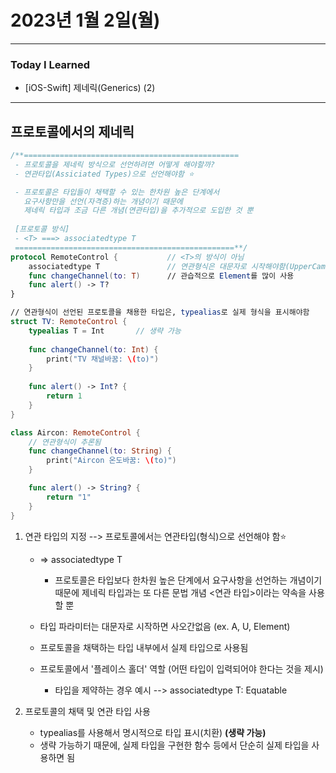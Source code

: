 # 2023년 1월 2일(월)

---

### Today I Learned 

- [iOS-Swift] 제네릭(Generics) (2)

---

## 프로토콜에서의 제네릭 

```swift
/**================================================
 - 프로토콜을 제네릭 방식으로 선언하려면 어떻게 해야할까?
 - 연관타입(Assiciated Types)으로 선언해야함 ⭐️

 - 프로토콜은 타입들이 채택할 수 있는 한차원 높은 단계에서
   요구사항만을 선언(자격증)하는 개념이기 때문에
   제네릭 타입과 조금 다른 개념(연관타입)을 추가적으로 도입한 것 뿐
 
 [프로토콜 방식]
 - <T> ===> associatedtype T
 =================================================**/
protocol RemoteControl {           // <T>의 방식이 아님
    associatedtype T               // 연관형식은 대문자로 시작해야함(UpperCamelcase)
    func changeChannel(to: T)      // 관습적으로 Element를 많이 사용
    func alert() -> T?
}

// 연관형식이 선언된 프로토콜을 채용한 타입은, typealias로 실제 형식을 표시해야함
struct TV: RemoteControl {
    typealias T = Int       // 생략 가능
   
    func changeChannel(to: Int) {
        print("TV 채널바꿈: \(to)")
    }
    
    func alert() -> Int? {
        return 1
    }
}

class Aircon: RemoteControl {
    // 연관형식이 추론됨
    func changeChannel(to: String) {
        print("Aircon 온도바꿈: \(to)")
    }

    func alert() -> String? {
        return "1"
    }
}
```

1. 연관 타입의 지정 --> 프로토콜에서는 연관타입(형식)으로 선언해야 함⭐️

   - <T> => associatedtype T 
     - 프로토콜은 타입보다 한차원 높은 단계에서 요구사항을 선언하는 개념이기 때문에 제네릭 타입과는 또 다른 문법 개념 <연관 타입>이라는 약속을 사용할 뿐

   - 타입 파라미터는 대문자로 시작하면 사오간없음 (ex. A, U, Element)
   - 프로토콜을 채택하는 타입 내부에서 실제 타입으로 사용됨 
   - 프로토콜에서 '플레이스 홀더' 역할 (어떤 타입이 입력되어야 한다는 것을 제시) 
     - 타입을 제약하는 경우 예시 --> associatedtype T: Equatable 

2. 프로토콜의 채택 및 연관 타입 사용 

   - typealias를 사용해서 명시적으로 타입 표시(치환) **(생략 가능)**
   - 생략 가능하기 때문에, 실제 타입을 구현한 함수 등에서 단순히 실제 타입을 사용하면 됨 
